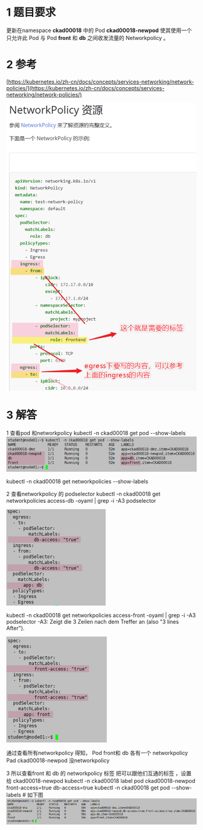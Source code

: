 
# 1 题目要求

更新在namespace **ckad00018** 中的 Pod **ckad00018-newpod**
使其使用一个只允许此 Pod 与 Pod **front** 和 **db** 之间收发流量的 Networkpolicy 。


# 2 参考 
[https://kubernetes.io/zh-cn/docs/concepts/services-networking/network-policies/](https://kubernetes.io/zh-cn/docs/concepts/services-networking/network-policies/)

![](image/image-87.png)


# 3 解答 

1 查看pod 和networkpolicy
kubectl -n ckad00018 get pod --show-labels
![](image/image-90.png)

kubectl -n ckad00018 get networkpolicies --show-labels


2 查看networkpolicy 的 podselector
kubectl -n ckad00018 get networkpolicies access-db -oyaml | grep -i -A3 podselector

![](image/image-89.png)


kubectl -n ckad00018 get networkpolicies access-front -oyaml | grep -i -A3 podselector
-A3: Zeigt die 3 Zeilen nach dem Treffer an (also "3 lines After").

![](image/image-88.png)


通过查看所有networkpolicy 得知，
Pod front和 db 各有一个 networkpolicy
Pad ckad00018-newpod 没networkpolicy


3 所以查看front 和 db 的 networkpolicy 标签 把可以跟他们互通的标签 ，设置 给 ckad00018-newpod
kubectl -n ckad00018 label pod  ckad00018-newpod front-access=true db-access=true
kubectl -n ckad00018 get pod --show-labels  # 如下图
![](image/image-91.png)




